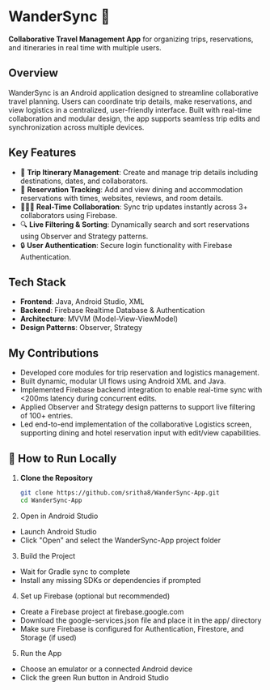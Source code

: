 # WanderSync 🧭

**Collaborative Travel Management App** for organizing trips, reservations, and itineraries in real time with multiple users.

## Overview
WanderSync is an Android application designed to streamline collaborative travel planning. Users can coordinate trip details, make reservations, and view logistics in a centralized, user-friendly interface. Built with real-time collaboration and modular design, the app supports seamless trip edits and synchronization across multiple devices.

## Key Features
- 📆 **Trip Itinerary Management**: Create and manage trip details including destinations, dates, and collaborators.
- 🏨 **Reservation Tracking**: Add and view dining and accommodation reservations with times, websites, reviews, and room details.
- 🧑‍🤝‍🧑 **Real-Time Collaboration**: Sync trip updates instantly across 3+ collaborators using Firebase.
- 🔍 **Live Filtering & Sorting**: Dynamically search and sort reservations using Observer and Strategy patterns.
- 🔒 **User Authentication**: Secure login functionality with Firebase Authentication.

## Tech Stack
- **Frontend**: Java, Android Studio, XML
- **Backend**: Firebase Realtime Database & Authentication
- **Architecture**: MVVM (Model-View-ViewModel)
- **Design Patterns**: Observer, Strategy

## My Contributions
- Developed core modules for trip reservation and logistics management.
- Built dynamic, modular UI flows using Android XML and Java.
- Implemented Firebase backend integration to enable real-time sync with <200ms latency during concurrent edits.
- Applied Observer and Strategy design patterns to support live filtering of 100+ entries.
- Led end-to-end implementation of the collaborative Logistics screen, supporting dining and hotel reservation input with edit/view capabilities.

## 🚀 How to Run Locally
1. **Clone the Repository**

   ```bash
   git clone https://github.com/sritha8/WanderSync-App.git
   cd WanderSync-App

2. Open in Android Studio
- Launch Android Studio
- Click "Open" and select the WanderSync-App project folder

3. Build the Project
- Wait for Gradle sync to complete
- Install any missing SDKs or dependencies if prompted

4. Set up Firebase (optional but recommended)
- Create a Firebase project at firebase.google.com
- Download the google-services.json file and place it in the app/ directory
- Make sure Firebase is configured for Authentication, Firestore, and Storage (if used)

5. Run the App
- Choose an emulator or a connected Android device
- Click the green Run button in Android Studio
